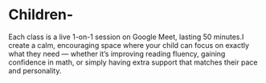 # Children-
 Each class is a live 1-on-1 session on Google Meet, lasting 50 minutes.I create a calm, encouraging space where your child can focus on exactly what they need — whether it’s improving reading fluency, gaining confidence in math, or simply having extra support that matches their pace and personality.
